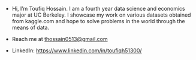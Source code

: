 - Hi, I’m Toufiq Hossain. I am a fourth year data science and economics major at UC Berkeley. I showcase my work on various datasets obtained from kaggle.com and hope to solve problems in the world through the means of data.

- Reach me at thossain0513@gmail.com

- LinkedIn: https://www.linkedin.com/in/toufiqh51300/
